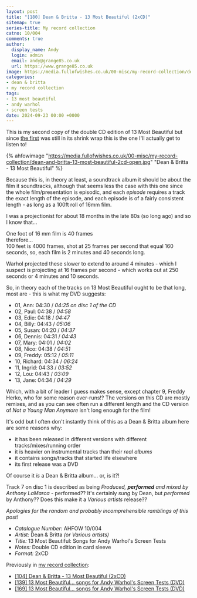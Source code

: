 ```yaml
---
layout: post
title: "[180] Dean & Britta - 13 Most Beautiful (2xCD)"
sitemap: true
series-title: My record collection
catno: 10/004
comments: true
author:
  display_name: Andy
  login: admin
  email: andy@grange85.co.uk
  url: https://www.grange85.co.uk
image: https://media.fullofwishes.co.uk/00-misc/my-record-collection/dean-and-britta-13-most-beautiful-2cd-open.jpg
categories:
- dean & britta
- my record collection
tags:
- 13 most beautiful
- andy warhol
- screen tests
date: 2024-09-23 00:00 +0000
---
```

This is my second copy of the double CD edition of 13 Most Beautiful but since [the first](/2024/01/08/my-record-collection-099-dean-britta-13-most-beautiful-2xcd/) was still in its shrink wrap this is the one I'll actually get to listen to! 

{% ahfowimage "https://media.fullofwishes.co.uk/00-misc/my-record-collection/dean-and-britta-13-most-beautiful-2cd-open.jpg" "Dean & Britta - 13 Most Beautiful" %}

Because this is, in theory at least, a soundtrack album it should be about the film it soundtracks, although that seems less the case with this one since the whole film/presentation is episodic, and each _episode_ requires a track the exact length of the episode, and each episode is of a fairly consistent length - as long as a 100ft roll of 16mm film.

I was a projectionist for about 18 months in the late 80s (so long ago) and so I know that...

One foot of 16 mm film is 40 frames  
therefore...  
100 feet is 4000 frames, shot at 25 frames per second that equal 160 seconds, so, each film is 2 minutes and 40 seconds long.

Warhol projected these slower to extend to around 4 minutes - which I suspect is projecting at 16 frames per second - which works out at 250 seconds or 4 minutes and 10 seconds.

So, in theory each of the tracks on 13 Most Beautiful ought to be that long, most are - this is what my DVD suggests:

 - 01, Ann: 04:30 /  _04:25 on disc 1 of the CD_
 - 02, Paul: 04:38 /  _04:58_
 - 03, Edie: 04:18 /  _04:47_
 - 04, Billy: 04:43 /  _05:06_
 - 05, Susan: 04:20 /  _04:37_
 - 06, Dennis: 04:31 /  _04:43_
 - 07, Mary: 04:01 /  _04:02_
 - 08, Nico: 04:38 /  _04:51_
 - 09, Freddy: 05:12 /  _05:11_
 - 10, Richard: 04:34 /  _06:24_
 - 11, Ingrid: 04:33 /  _03:52_
 - 12, Lou: 04:43 /  _03:09_
 - 13, Jane: 04:34 /  _04:29_

Which, with a bit of leader I guess makes sense, except chapter 9, Freddy Herko, who for some reason over-runs!? The versions on this CD are mostly remixes, and as you can see often run a different length and the CD version of _Not a Young Man Anymore_ isn't long enough for the film!

It's odd but I often don't instantly think of this as a Dean & Britta album here are some reasons why:

 - it has been released in different versions with different tracks/mixes/running order
 - it is heavier on instrumental tracks than their _real albums_
 - it contains songs/tracks that started life elsewhere
 - its first release was a DVD

Of course it _is_ a Dean & Britta album... or, is it?!

Track 7 on disc 1 is described as being _Produced, **performed** and mixed by Anthony LaMarca_ - performed?? It's certainly _sung_ by Dean, but _performed_ by Anthony?? Does this make it a _Various artists_ release??

_Apologies for the random and probably incomprehensible ramblings of this post!_

 - *Catalogue Number:* AHFOW 10/004
 - *Artist:* Dean & Britta _(or Various artists)_
 - *Title:* 13 Most Beautiful: Songs for Andy Warhol's Screen Tests
 - *Notes:* Double CD edition in card sleeve
 - *Format:* 2xCD

Previously in [my record collection](/category/my-record-collection):
 - [[104] Dean & Britta - 13 Most Beautiful (2xCD)](/2024/01/08/my-record-collection-099-dean-britta-13-most-beautiful-2xcd/)
 - [[139] 13 Most Beautiful... songs for Andy Warhol's Screen Tests (DVD)](/2024/05/02/my-record-collection-132-13-most-beautiful-dvd/)
 - [[169] 13 Most Beautiful... songs for Andy Warhol's Screen Tests (DVD)](/2024/08/15/my-record-collection-162-13-most-beautiful-songs-for-andy-warhol-s-screen-tests-dvd/)


